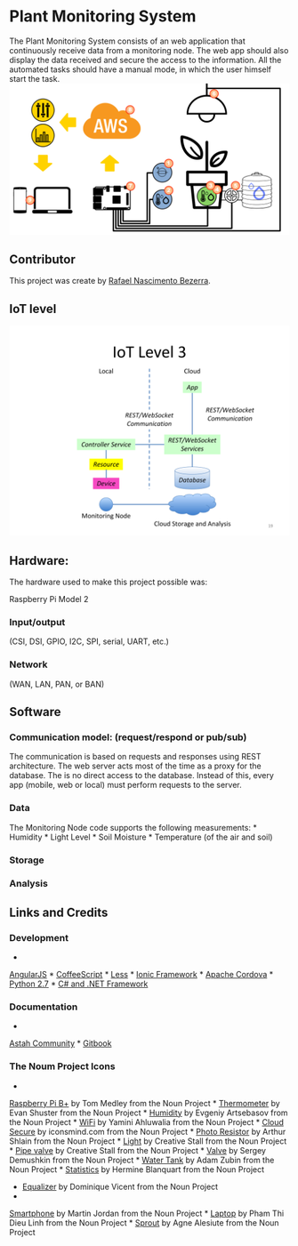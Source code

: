 # Plant Monitoring System

The Plant Monitoring System consists of an web application that continuously receive data from a monitoring node. The web app should also display the data received and secure the access to the information. All the automated tasks should have a manual mode, in which the user himself start the task.
![Project Overview](https://github.com/rafaelbezerra-dev/PlantMonitoringSystem/blob/master/doc/project.jpg)



## Contributor
This project was create by [Rafael Nascimento Bezerra](https://github.com/rafaelbezerra-dev).

## IoT level
![IoT level Level 3](https://github.com/rafaelbezerra-dev/PlantMonitoringSystem/blob/master/doc/iot_level.svg)

## Hardware: 

The hardware used to make this project possible was:

Raspberry Pi Model 2



### Input/output
(CSI, DSI, GPIO, I2C, SPI, serial, UART, etc.)

### Network
(WAN, LAN, PAN, or BAN)

## Software
### Communication model: (request/respond or pub/sub)
The communication is based on requests and responses using REST architecture. The web server acts most of the time as a proxy for the database. The is no direct access to the database. Instead of this, every app (mobile, web or local) must perform requests to the server.
### Data
The Monitoring Node code supports the following measurements:
* 
Humidity
* 
Light Level
* 
Soil Moisture
* 
Temperature (of the air and soil)

### Storage

### Analysis 


## Links and Credits 

### Development
* 
[AngularJS](https://angularjs.org/)
* 
[CoffeeScript](http://coffeescript.org/)
* 
[Less](http://lesscss.org/)
* 
[Ionic Framework](http://ionicframework.com/)
* 
[Apache Cordova](https://cordova.apache.org/)
* 
[Python 2.7](https://www.python.org/download/releases/2.7/)
* 
[C# and .NET Framework](https://msdn.microsoft.com/pt-br/library/z1zx9t92.aspx)

### Documentation
* 
[Astah Community](http://astah.net/editions/community)
* 
[Gitbook](https://www.gitbook.com/)

### The Noum Project Icons
* 
[Raspberry Pi B+](https://thenounproject.com/fredley/collection/raspberry-pi/?oq=raspberry&cidx=0&i=139697) by Tom Medley from the Noun Project
* 
[Thermometer](https://thenounproject.com/search/?q=temperature&i=100988) by Evan Shuster from the Noun Project
* 
[Humidity](https://thenounproject.com/search/?q=Humidity&i=102422) by Evgeniy Artsebasov from the Noun Project
* 
[WiFi](https://thenounproject.com/search/?q=signal&i=117221) by Yamini Ahluwalia from the Noun Project
* 
[Cloud Secure](https://thenounproject.com/imicons/collection/cloud/?oq=cloud&cidx=0&i=68230) by iconsmind.com from the Noun Project
* 
[Photo Resistor](https://thenounproject.com/search/?q=resistor&i=120881) by Arthur Shlain from the Noun Project
* 
[Light](https://thenounproject.com/search/?q=led+light&i=115381) by Creative Stall from the Noun Project
* 
[Pipe valve](https://thenounproject.com/search/?q=water+pipe&i=175810) by Creative Stall from the Noun Project
* 
[Valve](https://thenounproject.com/search/?q=water+supply&i=119129) by Sergey Demushkin from the Noun Project
* 
[Water Tank](https://thenounproject.com/search/?q=water+reservoir&i=173863) by Adam Zubin from the Noun Project
* 
[Statistics](https://thenounproject.com/search/?q=statistics&i=155834) by Hermine Blanquart from the Noun Project
* [Equalizer](https://thenounproject.com/search/?q=equalizer&i=146796) by Dominique Vicent from the Noun Project
* 
[Smartphone](https://thenounproject.com/search/?q=cell+phone&i=32550) by Martin Jordan from the Noun Project
* 
[Laptop](https://thenounproject.com/search/?q=pc&i=25782) by Pham Thi Dieu Linh from the Noun Project
* 
[Sprout](https://thenounproject.com/search/?q=plant&i=145902) by Agne Alesiute from the Noun Project


